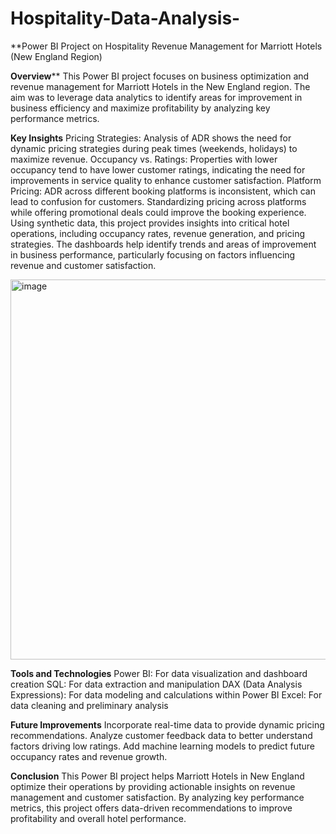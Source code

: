 # Hospitality-Data-Analysis-
**Power BI Project on Hospitality Revenue Management for Marriott Hotels (New England Region)

**Overview****
This Power BI project focuses on business optimization and revenue management for Marriott Hotels in the New England region. The aim was to leverage data analytics to identify areas for improvement in business efficiency and maximize profitability by analyzing key performance metrics.

**Key Insights**
Pricing Strategies: Analysis of ADR shows the need for dynamic pricing strategies during peak times (weekends, holidays) to maximize revenue.
Occupancy vs. Ratings: Properties with lower occupancy tend to have lower customer ratings, indicating the need for improvements in service quality to enhance customer satisfaction.
Platform Pricing: ADR across different booking platforms is inconsistent, which can lead to confusion for customers. Standardizing pricing across platforms while offering promotional deals could improve the booking experience.
Using synthetic data, this project provides insights into critical hotel operations, including occupancy rates, revenue generation, and pricing strategies. The dashboards help identify trends and areas of improvement in business performance, particularly focusing on factors influencing revenue and customer satisfaction.

<img width="608" alt="image" src="https://github.com/user-attachments/assets/46ad20be-45ae-4185-840b-d9f93d5fcd8c">

**Tools and Technologies**
Power BI: For data visualization and dashboard creation
SQL: For data extraction and manipulation
DAX (Data Analysis Expressions): For data modeling and calculations within Power BI
Excel: For data cleaning and preliminary analysis

**Future Improvements**
Incorporate real-time data to provide dynamic pricing recommendations.
Analyze customer feedback data to better understand factors driving low ratings.
Add machine learning models to predict future occupancy rates and revenue growth.

**Conclusion**
This Power BI project helps Marriott Hotels in New England optimize their operations by providing actionable insights on revenue management and customer satisfaction. By analyzing key performance metrics, this project offers data-driven recommendations to improve profitability and overall hotel performance.

